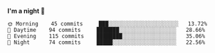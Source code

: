 <!--START_SECTION:waka-->
**I'm a night 🦉** 

```text
🌞 Morning    45 commits     ███░░░░░░░░░░░░░░░░░░░░░░   13.72% 
🌆 Daytime    94 commits     ███████░░░░░░░░░░░░░░░░░░   28.66% 
🌃 Evening    115 commits    ████████░░░░░░░░░░░░░░░░░   35.06% 
🌙 Night      74 commits     █████░░░░░░░░░░░░░░░░░░░░   22.56%

```



<!--END_SECTION:waka-->
